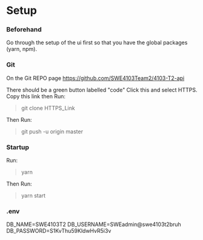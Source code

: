 # Setup
### Beforehand
Go through the setup of the ui first so that you have the global packages (yarn, npm).

### Git
On the Git REPO page
https://github.com/SWE4103Team2/4103-T2-api

There should be a green button labelled "code"
Click this and select HTTPS. Copy this link then Run:

> git clone HTTPS_Link

Then Run:

> git push -u origin master

### Startup
Run:
>yarn

Then Run:
>yarn start

### .env
DB_NAME=SWE4103T2
DB_USERNAME=SWEadmin@swe4103t2bruh
DB_PASSWORD=S1KvThu59KldwHvR5i3v
